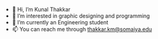 - 👋 Hi, I’m Kunal Thakkar
- 👀 I’m interested in graphic designing and programming
- 🌱 I’m currently an Engineering student
- 📫 You can reach me through thakkar.km@somaiya.edu

<!---
kuchbhi-kunal/kuchbhi-kunal is a ✨ special ✨ repository because its `README.md` (this file) appears on your GitHub profile.
You can click the Preview link to take a look at your changes.
--->
